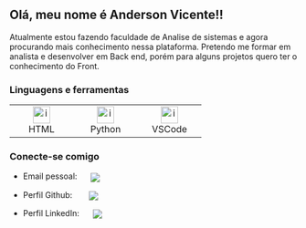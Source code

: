## Olá, meu nome é Anderson Vicente!!
Atualmente estou fazendo faculdade de Analise de sistemas e agora procurando mais conhecimento nessa plataforma.
Pretendo me formar em analista e desenvolver em Back end, porém para alguns projetos quero ter o conhecimento do Front.

### Linguagens e ferramentas

<table align="center">
  <tr>
  <td align="center" width="96">
      <a href="https://developer.mozilla.org/docs/Web/HTML">
        <img src="https://skillicons.dev/icons?i=html" alt="icon" width="30" height="30"/>
      </a>
      <br>HTML
       </td>
    <td align="center" width="96">
      <a href="https://www.python.org/">
        <img src="https://skillicons.dev/icons?i=py" alt="icon" width="30" height="30"/>
      </a>
      <br>Python
     </td>
    <td align="center" width="96">
      <a href="https://code.visualstudio.com/docs">
         <img src="https://skillicons.dev/icons?i=vscode" alt="icon" width="30" height="30"/>
        </a>
      <br>VSCode
    </td>
  </tr>
</table>

  ### Conecte-se comigo

- Email pessoal:
  <a href="mailto:vicentti@live.com">
  <img align="center" src="https://img.shields.io/badge/Gmail-D14836?style=for-the-badge&logo=gmail&logoColor=white" style="margin-left: 20px;">
  </a>
       
- Perfil Github:
  <a href="https://github.com/Vicentti19">
  <img align="center" src="https://img.shields.io/badge/GitHub-100000?style=for-the-badge&logo=github&logoColor=white" style="margin-left: 25px;">
  </a>

- Perfil LinkedIn:
  <a href="https://www.linkedin.com/in/andersonvicente19/">
  <img align="center" src="https://img.shields.io/badge/LinkedIn-0077B5?style=for-the-badge&logo=linkedin&logoColor=white" style="margin-left: 20px;">
  </a>
      
